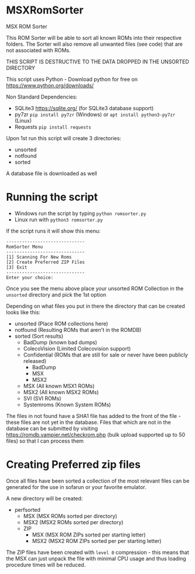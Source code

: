# MSXRomSorter
MSX ROM Sorter

This ROM Sorter will be able to sort all known ROMs into their respective folders. The Sorter will also remove all unwanted files (see code) that are not associated with ROMs.

THIS SCRIPT IS DESTRUCTIVE TO THE DATA DROPPED IN THE UNSORTED DIRECTORY 

This script uses Python - Download python for free on https://www.python.org/downloads/ 

Non Standard Dependencies: 
- SQLite3 https://sqlite.org/ (for SQLite3 database support)
- py7zr `pip install py7zr` (Windows) or `apt install python3-py7zr` (Linux)
- Requests `pip install requests`

Upon 1st run this script will create 3 directories:
- unsorted
- notfound
- sorted

A database file is downloaded as well

# Running the script

- Windows run the script by typing `python romsorter.py`
- Linux run with `python3 romsorter.py`

If the script runs it will show this menu:

```
------------------------------
RomSorter Menu
------------------------------
[1] Scanning For New Roms
[2] Create Preferred ZIP Files
[3] Exit
------------------------------
Enter your choice:
```
Once you see the menu above place your unsorted ROM Collection in the `unsorted` directory and pick the 1st option

Depending on what files you put in there the directory that can be created looks like this:

- unsorted (Place ROM collections here)
- notfound (Resulting ROMs that aren't in the ROMDB)
- sorted (Sort results)
  - BadDump (known bad dumps)
  - ColecoVision (Limited Colecovision support)
  - Confidential (ROMs that are still for sale or never have been publicly released)
    - BadDump
    - MSX
    - MSX2
  - MSX (All known MSX1 ROMs)
  - MSX2 (All known MSX2 ROMs)
  - SVI (SVI ROMs)
  - Systemroms (Known System ROMs)

The files in not found have a SHA1 file has added to the front of the file - these files are not yet in the database. Files that which are not in the database can be submitted by visiting https://romdb.vampier.net/checkrom.php (bulk upload supported up to 50 files) so that I can process them

# Creating Preferred zip files
Once all files have been sorted a collection of the most relevant files can be generated for the use in sofarun or your favorite emulator.

A new directory will be created:

- perfsorted
  - MSX (MSX ROMs sorted per directory)
  - MSX2 (MSX2 ROMs sorted per directory)
  - ZIP 
    - MSX  (MSX ROM ZIPs sorted per starting letter)
    - MSX2  (MSX2 ROM ZIPs sorted per per starting letter)
   
The ZIP files have been created with `level 0` compression - this means that the MSX can just unpack the file with minimal CPU usage and thus loading procedure times will be reduced.
